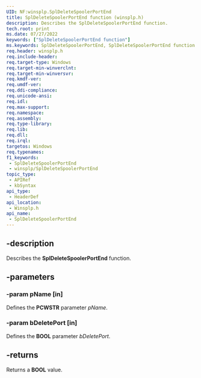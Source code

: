 ```yaml
---
UID: NF:winsplp.SplDeleteSpoolerPortEnd
title: SplDeleteSpoolerPortEnd function (winsplp.h)
description: Describes the SplDeleteSpoolerPortEnd function.
tech.root: print
ms.date: 07/27/2022
keywords: ["SplDeleteSpoolerPortEnd function"]
ms.keywords: SplDeleteSpoolerPortEnd, SplDeleteSpoolerPortEnd function [Print Devices], print.spldeletespoolerportend, winsplp/SplDeleteSpoolerPortEnd
req.header: winsplp.h
req.include-header: 
req.target-type: Windows
req.target-min-winverclnt: 
req.target-min-winversvr: 
req.kmdf-ver: 
req.umdf-ver: 
req.ddi-compliance: 
req.unicode-ansi: 
req.idl: 
req.max-support: 
req.namespace: 
req.assembly: 
req.type-library: 
req.lib: 
req.dll: 
req.irql: 
targetos: Windows
req.typenames: 
f1_keywords:
 - SplDeleteSpoolerPortEnd
 - winsplp/SplDeleteSpoolerPortEnd
topic_type:
 - APIRef
 - kbSyntax
api_type:
 - HeaderDef
api_location:
 - Winsplp.h
api_name:
 - SplDeleteSpoolerPortEnd
---
```


## -description

Describes the **SplDeleteSpoolerPortEnd** function.

## -parameters

### -param pName [in]

Defines the **PCWSTR** parameter *pName*.

### -param bDeletePort [in]

Defines the **BOOL** parameter *bDeletePort*.

## -returns

Returns a **BOOL** value.
